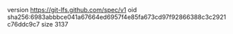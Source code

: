 version https://git-lfs.github.com/spec/v1
oid sha256:6983abbbce041a67664ed6957f4e85fa673cd97f92866388c3c2921c76ddc9c7
size 3137
